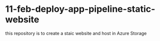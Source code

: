 # 11-feb-deploy-app-pipeline-static-website
this repository is to create  a staic website and host in Azure Storage
